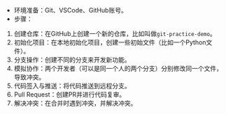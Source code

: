 - 环境准备：Git、VSCode、GitHub账号。
-  步骤：
 1. 创建仓库：在GitHub上创建一个新的仓库，比如叫做`git-practice-demo`。
 2. 初始化项目：在本地初始化项目，创建一些初始文件（比如一个Python文件）。
 3. 分支操作：创建不同的分支来开发新功能。
 4. 模拟协作：两个开发者（可以是同一个人的两个分支）分别修改同一个文件，导致冲突。
 5. 代码签入与推送：将代码推送到远程分支。
 6. Pull Request：创建PR并进行代码复审。
 7. 解决冲突：在合并时遇到冲突，并解决冲突。
